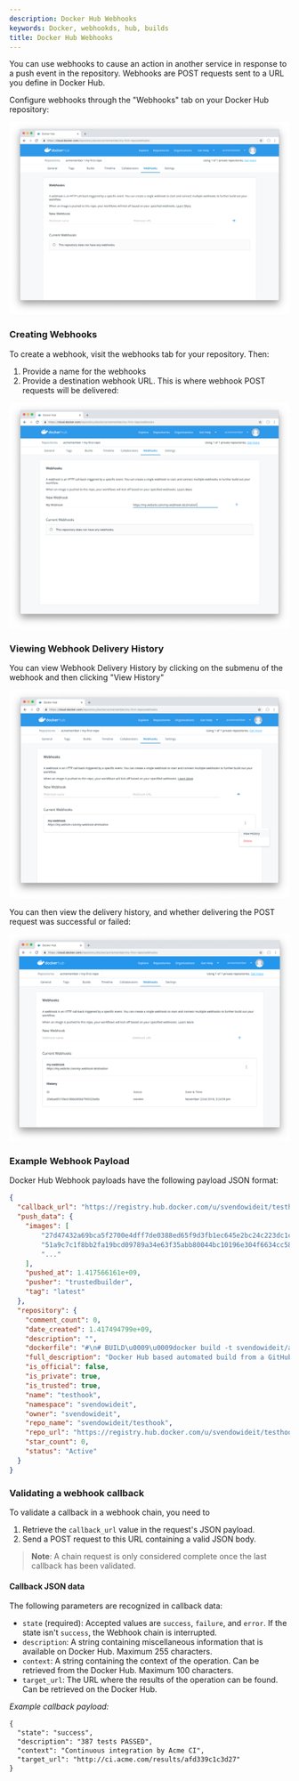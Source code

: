 ```yaml
---
description: Docker Hub Webhooks
keywords: Docker, webhookds, hub, builds
title: Docker Hub Webhooks
---
```


You can use webhooks to cause an action in another service in response to a push event in the repository. Webhooks are POST requests sent to a URL you define in Docker Hub.

Configure webhooks through the "Webhooks" tab on your Docker Hub repository:

![Webhooks Page](images/webhooks-empty.png)

### Creating Webhooks

To create a webhook, visit the webhooks tab for your repository. Then:
1. Provide a name for the webhooks
2. Provide a destination webhook URL. This is where webhook POST requests will be delivered:

![Webhooks Create](images/webhooks-create.png)

### Viewing Webhook Delivery History

You can view Webhook Delivery History by clicking on the submenu of the webhook and then clicking "View History"

![Webhooks View History](images/webhooks-submenu.png)

You can then view the delivery history, and whether delivering the POST request was successful or failed:

![Webhooks History](images/webhooks-history.png)

### Example Webhook Payload

Docker Hub Webhook payloads have the following payload JSON format:

```json
{
  "callback_url": "https://registry.hub.docker.com/u/svendowideit/testhook/hook/2141b5bi5i5b02bec211i4eeih0242eg11000a/",
  "push_data": {
    "images": [
        "27d47432a69bca5f2700e4dff7de0388ed65f9d3fb1ec645e2bc24c223dc1cc3",
        "51a9c7c1f8bb2fa19bcd09789a34e63f35abb80044bc10196e304f6634cc582c",
        "..."
    ],
    "pushed_at": 1.417566161e+09,
    "pusher": "trustedbuilder",
    "tag": "latest"
  },
  "repository": {
    "comment_count": 0,
    "date_created": 1.417494799e+09,
    "description": "",
    "dockerfile": "#\n# BUILD\u0009\u0009docker build -t svendowideit/apt-cacher .\n# RUN\u0009\u0009docker run -d -p 3142:3142 -name apt-cacher-run apt-cacher\n#\n# and then you can run containers with:\n# \u0009\u0009docker run -t -i -rm -e http_proxy http://192.168.1.2:3142/ debian bash\n#\nFROM\u0009\u0009ubuntu\n\n\nVOLUME\u0009\u0009[\/var/cache/apt-cacher-ng\]\nRUN\u0009\u0009apt-get update ; apt-get install -yq apt-cacher-ng\n\nEXPOSE \u0009\u00093142\nCMD\u0009\u0009chmod 777 /var/cache/apt-cacher-ng ; /etc/init.d/apt-cacher-ng start ; tail -f /var/log/apt-cacher-ng/*\n",
    "full_description": "Docker Hub based automated build from a GitHub repo",
    "is_official": false,
    "is_private": true,
    "is_trusted": true,
    "name": "testhook",
    "namespace": "svendowideit",
    "owner": "svendowideit",
    "repo_name": "svendowideit/testhook",
    "repo_url": "https://registry.hub.docker.com/u/svendowideit/testhook/",
    "star_count": 0,
    "status": "Active"
  }
}
```

### Validating a webhook callback

To validate a callback in a webhook chain, you need to

1. Retrieve the `callback_url` value in the request's JSON payload.
1. Send a POST request to this URL containing a valid JSON body.

> **Note**: A chain request is only considered complete once the last
> callback has been validated.


#### Callback JSON data

The following parameters are recognized in callback data:

* `state` (required): Accepted values are `success`, `failure`, and `error`.
  If the state isn't `success`, the Webhook chain is interrupted.
* `description`: A string containing miscellaneous information that is
  available on Docker Hub. Maximum 255 characters.
* `context`: A string containing the context of the operation. Can be retrieved
  from the Docker Hub. Maximum 100 characters.
* `target_url`: The URL where the results of the operation can be found. Can be
  retrieved on the Docker Hub.

*Example callback payload:*

    {
      "state": "success",
      "description": "387 tests PASSED",
      "context": "Continuous integration by Acme CI",
      "target_url": "http://ci.acme.com/results/afd339c1c3d27"
    }
